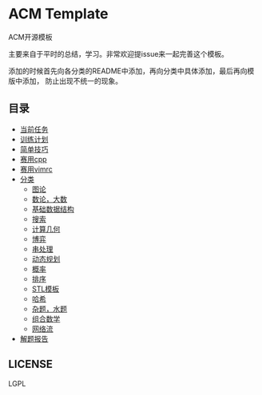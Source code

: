ACM Template
===

ACM开源模板

主要来自于平时的总结，学习。非常欢迎提issue来一起完善这个模板。

添加的时候首先向各分类的README中添加，再向分类中具体添加，最后再向模版中添加，
防止出现不统一的现象。

目录
---

* [当前任务](task.md)
* [训练计划](ACM_planlist/ACM训练计划.md)
* [简单技巧](skill.md)
* [赛用cpp](init.cpp)
* [赛用vimrc](https://github.com/ytuacmer/ACM-vimrc)
* [分类](classification/README)
    * [图论](classification/图论/README.md)
    * [数论，大数](classification/数论/README.md)
    * [基础数据结构](classification/基础数据结构/README.md)
    * [搜索](classification/搜索/README.md)
    * [计算几何](classification/计算几何/README.md)
    * [博弈](classification/博弈/README.md)
    * [串处理](classification/串处理/README.md)
    * [动态规划](classification/动态规划/README.md)
    * [概率](classification/概率/README.md)
    * [排序](classification/排序/README.md)
    * [STL模板](classification/STL模板/README.md)
    * [哈希](classification/哈希/README.md)
    * [杂题，水题](classification/杂题，水题/README.md)
    * [组合数学](classification/组合数学/README.md)
    * [网络流](classification/网络流/README.md)
* [解题报告](Exam/README.md)

LICENSE 
---

LGPL
